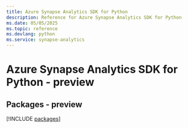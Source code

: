 ```yaml
---
title: Azure Synapse Analytics SDK for Python
description: Reference for Azure Synapse Analytics SDK for Python
ms.date: 05/05/2025
ms.topic: reference
ms.devlang: python
ms.service: synapse-analytics
---
```

# Azure Synapse Analytics SDK for Python - preview
## Packages - preview
[!INCLUDE [packages](synapse-analytics-index.md)]